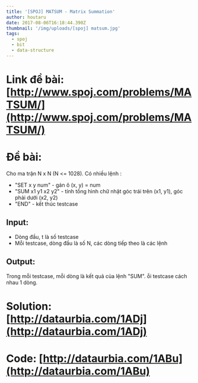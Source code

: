 ```yaml
---
title: '[SPOJ] MATSUM - Matrix Summation'
author: houtaru
date: 2017-08-06T16:18:44.390Z
thumbnail: '/img/uploads/[spoj] matsum.jpg'
tags:
  - spoj
  - bit
  - data-structure
---
```

# Link đề bài: [http://www.spoj.com/problems/MATSUM/](http://www.spoj.com/problems/MATSUM/)

# Đề bài:

Cho ma trận N x N (N <= 1028).
Có nhiều lệnh :
* "SET x y num" - gán ô (x, y) = num
* "SUM x1 y1 x2 y2" - tính tổng hình chữ nhật góc trái trên (x1, y1), góc phải dưới (x2, y2)
* "END" - kết thúc testcase

## Input:
- Dòng đầu, t là số testcase
- Mỗi testcase, dòng đầu là số N, các dòng tiếp theo là các lệnh

## Output:
Trong mỗi testcase, mỗi dòng là kết quả của lệnh "SUM". ỗi testcase cách nhau 1 dòng.

# Solution: [http://dataurbia.com/1ADj](http://dataurbia.com/1ADj)
# Code: [http://dataurbia.com/1ABu](http://dataurbia.com/1ABu)

